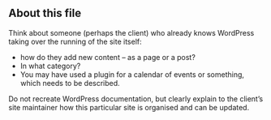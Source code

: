 ## About this file
Think about someone (perhaps the client) who already knows WordPress taking over the running of the site itself: 

 - how do they add new content – as a page or a post? 
 - In what category? 
 - You may have used a plugin for a calendar of events or something, which needs to be described. 

Do not recreate WordPress documentation, but clearly explain to the client’s site maintainer how this particular site is organised and can be updated.
